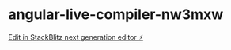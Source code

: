 # angular-live-compiler-nw3mxw

[Edit in StackBlitz next generation editor ⚡️](https://stackblitz.com/~/github.com/FabioDamiaoGarcia/angular-live-compiler-nw3mxw)